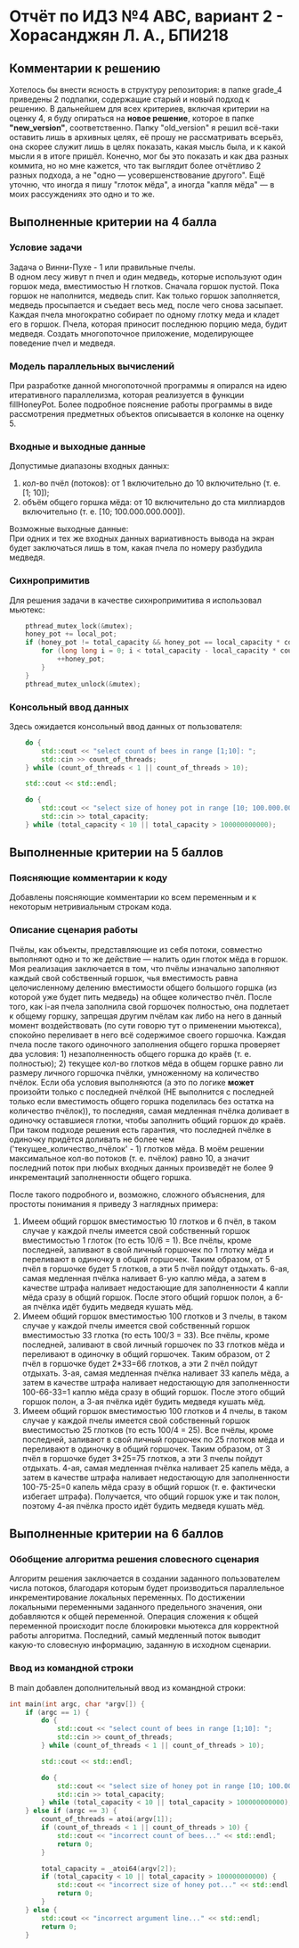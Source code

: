 # Отчёт по ИДЗ №4 АВС, вариант 2 - Хорасанджян Л. А., БПИ218

## Комментарии к решению
Хотелось бы внести ясность в структуру репозитория: в папке grade_4 приведены 2 подпапки, содержащие старый и новый подход к решению.
В дальнейшем для всех критериев, включая критерии на оценку 4, я буду опираться на **новое решение**, которое в папке **"new_version"**,
соответственно. Папку "old_version" я решил всё-таки оставить лишь в архивных целях, её прошу не рассматривать всерьёз, она скорее служит
лишь в целях показать, какая мысль была, и к какой мысли я в итоге пришёл. Конечно, мог бы это показать и как два разных коммита, но
но мне кажется, что так выглядит более отчётливо 2 разных подхода, а не "одно — усовершенствование другого". Ещё уточню, что иногда я пишу
"глоток мёда", а иногда "капля мёда" — в моих рассуждениях это одно и то же.

## Выполненные критерии на 4 балла

### Условие задачи
Задача о Винни-Пухе - 1 или правильные пчелы.  
В одном лесу живут n пчел и один медведь, которые используют один горшок меда, вместимостью Н глотков. Сначала горшок пустой.
Пока горшок не наполнится, медведь спит. Как только горшок заполняется, медведь просыпается и съедает весь мед, после чего снова засыпает.
Каждая пчела многократно собирает по одному глотку меда и кладет его в горшок. Пчела, которая приносит последнюю порцию меда, будит медведя.
Создать многопоточное приложение, моделирующее поведение пчел и медведя.

### Модель параллельных вычислений
При разработке данной многопоточной программы я опирался на идею итеративного параллелизма, которая реализуется в функции fillHoneyPot.
Более подробное пояснение работы программы в виде рассмотрения предметных объектов описывается в колонке на оценку 5.

### Входные и выходные данные
Допустимые диапазоны входных данных:
1. кол-во пчёл (потоков): от 1 включительно до 10 включительно (т. е. \[1; 10\]);
2. объём общего горшка мёда: от 10 включительно до ста миллиардов включительно (т. е. \[10; 100.000.000.000\]).
  
Возможные выходные данные:  
При одних и тех же входных данных вариативность вывода на экран будет заключаться лишь в том, какая пчела по номеру разбудила медведя.

### Сихнропримитив
Для решения задачи в качестве сихнропримитива я использовал мьютекс:
```cpp
    pthread_mutex_lock(&mutex);
    honey_pot += local_pot;
    if (honey_pot != total_capacity && honey_pot == local_capacity * count_of_threads) {
        for (long long i = 0; i < total_capacity - local_capacity * count_of_threads; ++i) {
            ++honey_pot;
        }
    }
    pthread_mutex_unlock(&mutex);
```

### Консольный ввод данных
Здесь ожидается консольный ввод данных от пользователя:
```cpp
    do {
        std::cout << "select count of bees in range [1;10]: ";
        std::cin >> count_of_threads;
    } while (count_of_threads < 1 || count_of_threads > 10);

    std::cout << std::endl;

    do {
        std::cout << "select size of honey pot in range [10; 100.000.000.000]: ";
        std::cin >> total_capacity;
    } while (total_capacity < 10 || total_capacity > 100000000000);
```

## Выполненные критерии на 5 баллов

### Поясняющие комментарии к коду
Добавлены поясняющие комментарии ко всем переменным и к некоторым нетривиальным строкам кода.

### Описание сценария работы
Пчёлы, как объекты, представляющие из себя потоки, совместно выполняют одно и то же действие — налить один глоток мёда в горшок. Моя реализация заключается в том, что пчёлы
изначально заполняют каждый свой собственный горшок, чья вместимость равна целочисленному делению вместимости общего большого горшка (из
которой уже будет пить медведь) на общее количество пчёл. После того, как i-ая пчела заполнила свой горшочек полностью, она подлетает к общему горшку,
запрещая другим пчёлам как либо на него в данный момент воздействовать (по сути говорю тут о применении мьютекса), спокойно переливает в него всё
содержимое своего горшочка. Каждая пчела после такого одиночного заполнения общего горшка проверяет два условия: 1) незаполненность общего
горшка до краёв (т. е. полностью); 2) текущее кол-во глотков мёда в общем горшке равно ли размеру личного горшочка пчёлки, умноженному на
количество пчёлок. Если оба условия выполняются (а это по логике **может** произойти только с последней пчёлкой (НЕ выполнится с последней
только если вместимость общего горшка поделилась без остатка на количество пчёлок)), то последняя, самая медленная пчёлка доливает в одиночку
оставшиеся глотки, чтобы заполнить общий горшок до краёв. При таком подходе решения есть гарантия, что последней пчёлке в одиночку придётся доливать
не более чем ('текущее_количество_пчёлок' - 1) глотков мёда. В моём решении максимальное кол-во потоков (т. е. пчёлок) равно 10, а значит
последний поток при любых входных данных произведёт не более 9 инкрементаций заполненности общего горшка.  
  
После такого подробного и, возможно, сложного объяснения, для простоты понимания я приведу 3 наглядных примера:
1. Имеем общий горшок вместимостью 10 глотков и 6 пчёл, в таком случае у каждой пчелы имеется свой собственный горшок вместимостью 1 глоток
(то есть 10/6 = 1). Все пчёлы, кроме последней, заливают в свой личный горшочек по 1 глотку мёда и переливают в одиночку в общий горшочек.
Таким образом, от 5 пчёл в горшочке будет 5 глотков, а эти 5 пчёл пойдут отдыхать. 6-ая, самая медленная пчёлка наливает 6-ую каплю мёда, а затем
в качестве штрафа наливает недостающие для заполненности 4 капли мёда сразу в общий горшок. После этого общий горшок полон, а 6-ая пчёлка идёт
будить медведя кушать мёд.
2. Имеем общий горшок вместимостью 100 глотков и 3 пчелы, в таком случае у каждой пчелы имеется свой собственный горшок вместимостью 33 глотка
(то есть 100/3 = 33). Все пчёлы, кроме последней, заливают в свой личный горшочек по 33 глотков мёда и переливают в одиночку в общий горшочек.
Таким образом, от 2 пчёл в горшочке будет 2\*33=66 глотков, а эти 2 пчёл пойдут отдыхать. 3-ая, самая медленная пчёлка наливает 33 капель мёда, а затем
в качестве штрафа наливает недостающую для заполненности 100-66-33=1 каплю мёда сразу в общий горшок. После этого общий горшок полон, а 3-ая пчёлка идёт
будить медведя кушать мёд.
3. Имеем общий горшок вместимостью 100 глотков и 4 пчелы, в таком случае у каждой пчелы имеется свой собственный горшок вместимостью 25 глотков
(то есть 100/4 = 25). Все пчёлы, кроме последней, заливают в свой личный горшочек по 25 глотков мёда и переливают в одиночку в общий горшочек.
Таким образом, от 3 пчёл в горшочке будет 3\*25=75 глотков, а эти 3 пчелы пойдут отдыхать. 4-ая, самая медленная пчёлка наливает 25 капель мёда, а затем
в качестве штрафа наливает недостающую для заполненности 100-75-25=0 капель мёда сразу в общий горшок (т. е. фактически избегает штрафа).
Получается, что общий горшок уже и так полон, поэтому 4-ая пчёлка просто идёт будить медведя кушать мёд.

## Выполненные критерии на 6 баллов

### Обобщение алгоритма решения словесного сценария
Алгоритм решения заключается в создании заданного пользователем числа потоков, благодаря которым будет производиться параллельное инкрементирование
локальных переменных. По достижении локальными переменными заданного предельного значения, они добавляются к общей переменной. Операция сложения к
общей переменной происходит после блокировки мьютекса для корректной работы алгоритма. Последний, самый медленный поток выводит какую-то словесную
информацию, заданную в исходном сценарии.

### Ввод из командной строки
В main добавлен дополнительный ввод из командной строки:
```cpp
int main(int argc, char *argv[]) {
    if (argc == 1) {
        do {
            std::cout << "select count of bees in range [1;10]: ";
            std::cin >> count_of_threads;                                                   // Count of bees.
        } while (count_of_threads < 1 || count_of_threads > 10);

        std::cout << std::endl;

        do {
            std::cout << "select size of honey pot in range [10; 100.000.000.000]: ";
            std::cin >> total_capacity;                                                     // Shared pot capacity.
        } while (total_capacity < 10 || total_capacity > 100000000000);
    } else if (argc == 3) {
        count_of_threads = atoi(argv[1]);
        if (count_of_threads < 1 || count_of_threads > 10) {
            std::cout << "incorrect count of bees..." << std::endl;
            return 0;
        }

        total_capacity = _atoi64(argv[2]);
        if (total_capacity < 10 || total_capacity > 100000000000) {
            std::cout << "incorrect size of honey pot..." << std::endl;
            return 0;
        }
    } else {
        std::cout << "incorrect argument line..." << std::endl;
        return 0;
    }
```
